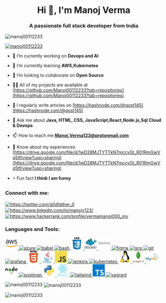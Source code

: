 <h1 align="center">Hi 👋, I'm Manoj Verma</h1>
<h3 align="center">A passionate full stack developer from India</h3>

<p align="left"> <img src="https://komarev.com/ghpvc/?username=manoj00112233&label=Profile%20views&color=0e75b6&style=flat" alt="manoj00112233" /> </p>

<p align="left"> <a href="https://github.com/ryo-ma/github-profile-trophy"><img src="https://github-profile-trophy.vercel.app/?username=manoj00112233" alt="manoj00112233" /></a> </p>

- 🔭 I’m currently working on **Devops and AI**

- 🌱 I’m currently learning **AWS,Kubernetes**

- 👯 I’m looking to collaborate on **Open Source**

- 👨‍💻 All of my projects are available at [https://github.com/Manoj00112233?tab=repositories](https://github.com/Manoj00112233?tab=repositories)

- 📝 I regularly write articles on [https://hashnode.com/@gost145](https://hashnode.com/@gost145)

- 💬 Ask me about **Java, HTML, CSS, JavaScript,React,Node.js,Sql Cloud & Devops**

- 📫 How to reach me **Manoj.Verma123@protonmail.com**

- 📄 Know about my experiences [https://drive.google.com/file/d/1wD28MJTYTTkN7mccyGt_R01RmGwVq5tf/view?usp=sharing](https://drive.google.com/file/d/1wD28MJTYTTkN7mccyGt_R01RmGwVq5tf/view?usp=sharing)

- ⚡ Fun fact **I think I am funny**

<h3 align="left">Connect with me:</h3>
<p align="left">
<a href="https://twitter.com/https://twitter.com/g0dfather_0" target="blank"><img align="center" src="https://raw.githubusercontent.com/rahuldkjain/github-profile-readme-generator/master/src/images/icons/Social/twitter.svg" alt="https://twitter.com/g0dfather_0" height="30" width="40" /></a>
<a href="https://linkedin.com/in/https://www.linkedin.com/in/manoj-verma-9924bb205/" target="blank"><img align="center" src="https://raw.githubusercontent.com/rahuldkjain/github-profile-readme-generator/master/src/images/icons/Social/linked-in-alt.svg" alt="https://www.linkedin.com/in/manojv123/" height="30" width="40" /></a>
<a href="https://www.hackerrank.com/https://www.hackerrank.com/profile/vermamanoj000_mv" target="blank"><img align="center" src="https://raw.githubusercontent.com/rahuldkjain/github-profile-readme-generator/master/src/images/icons/Social/hackerrank.svg" alt="https://www.hackerrank.com/profile/vermamanoj000_mv" height="30" width="40" /></a>
</p>

<h3 align="left">Languages and Tools:</h3>
<p align="left"> <a href="https://aws.amazon.com" target="_blank" rel="noreferrer"> <img src="https://raw.githubusercontent.com/devicons/devicon/master/icons/amazonwebservices/amazonwebservices-original-wordmark.svg" alt="aws" width="40" height="40"/> </a> <a href="https://azure.microsoft.com/en-in/" target="_blank" rel="noreferrer"> <img src="https://www.vectorlogo.zone/logos/microsoft_azure/microsoft_azure-icon.svg" alt="azure" width="40" height="40"/> </a> <a href="https://babeljs.io/" target="_blank" rel="noreferrer"> <img src="https://www.vectorlogo.zone/logos/babeljs/babeljs-icon.svg" alt="babel" width="40" height="40"/> </a> <a href="https://www.gnu.org/software/bash/" target="_blank" rel="noreferrer"> <img src="https://www.vectorlogo.zone/logos/gnu_bash/gnu_bash-icon.svg" alt="bash" width="40" height="40"/> </a> <a href="https://www.w3schools.com/css/" target="_blank" rel="noreferrer"> <img src="https://raw.githubusercontent.com/devicons/devicon/master/icons/css3/css3-original-wordmark.svg" alt="css3" width="40" height="40"/> </a> <a href="https://www.docker.com/" target="_blank" rel="noreferrer"> <img src="https://raw.githubusercontent.com/devicons/devicon/master/icons/docker/docker-original-wordmark.svg" alt="docker" width="40" height="40"/> </a> <a href="https://expressjs.com" target="_blank" rel="noreferrer"> <img src="https://raw.githubusercontent.com/devicons/devicon/master/icons/express/express-original-wordmark.svg" alt="express" width="40" height="40"/> </a> <a href="https://www.figma.com/" target="_blank" rel="noreferrer"> <img src="https://www.vectorlogo.zone/logos/figma/figma-icon.svg" alt="figma" width="40" height="40"/> </a> <a href="https://cloud.google.com" target="_blank" rel="noreferrer"> <img src="https://www.vectorlogo.zone/logos/google_cloud/google_cloud-icon.svg" alt="gcp" width="40" height="40"/> </a> <a href="https://git-scm.com/" target="_blank" rel="noreferrer"> <img src="https://www.vectorlogo.zone/logos/git-scm/git-scm-icon.svg" alt="git" width="40" height="40"/> </a> <a href="https://grafana.com" target="_blank" rel="noreferrer"> <img src="https://www.vectorlogo.zone/logos/grafana/grafana-icon.svg" alt="grafana" width="40" height="40"/> </a> <a href="https://www.w3.org/html/" target="_blank" rel="noreferrer"> <img src="https://raw.githubusercontent.com/devicons/devicon/master/icons/html5/html5-original-wordmark.svg" alt="html5" width="40" height="40"/> </a> <a href="https://www.java.com" target="_blank" rel="noreferrer"> <img src="https://raw.githubusercontent.com/devicons/devicon/master/icons/java/java-original.svg" alt="java" width="40" height="40"/> </a> <a href="https://developer.mozilla.org/en-US/docs/Web/JavaScript" target="_blank" rel="noreferrer"> <img src="https://raw.githubusercontent.com/devicons/devicon/master/icons/javascript/javascript-original.svg" alt="javascript" width="40" height="40"/> </a> <a href="https://www.jenkins.io" target="_blank" rel="noreferrer"> <img src="https://www.vectorlogo.zone/logos/jenkins/jenkins-icon.svg" alt="jenkins" width="40" height="40"/> </a> <a href="https://kubernetes.io" target="_blank" rel="noreferrer"> <img src="https://www.vectorlogo.zone/logos/kubernetes/kubernetes-icon.svg" alt="kubernetes" width="40" height="40"/> </a> <a href="https://www.linux.org/" target="_blank" rel="noreferrer"> <img src="https://raw.githubusercontent.com/devicons/devicon/master/icons/linux/linux-original.svg" alt="linux" width="40" height="40"/> </a> <a href="https://www.mongodb.com/" target="_blank" rel="noreferrer"> <img src="https://raw.githubusercontent.com/devicons/devicon/master/icons/mongodb/mongodb-original-wordmark.svg" alt="mongodb" width="40" height="40"/> </a> <a href="https://www.mysql.com/" target="_blank" rel="noreferrer"> <img src="https://raw.githubusercontent.com/devicons/devicon/master/icons/mysql/mysql-original-wordmark.svg" alt="mysql" width="40" height="40"/> </a> <a href="https://nodejs.org" target="_blank" rel="noreferrer"> <img src="https://raw.githubusercontent.com/devicons/devicon/master/icons/nodejs/nodejs-original-wordmark.svg" alt="nodejs" width="40" height="40"/> </a> <a href="https://postman.com" target="_blank" rel="noreferrer"> <img src="https://www.vectorlogo.zone/logos/getpostman/getpostman-icon.svg" alt="postman" width="40" height="40"/> </a> <a href="https://www.python.org" target="_blank" rel="noreferrer"> <img src="https://raw.githubusercontent.com/devicons/devicon/master/icons/python/python-original.svg" alt="python" width="40" height="40"/> </a> <a href="https://reactjs.org/" target="_blank" rel="noreferrer"> <img src="https://raw.githubusercontent.com/devicons/devicon/master/icons/react/react-original-wordmark.svg" alt="react" width="40" height="40"/> </a> <a href="https://tailwindcss.com/" target="_blank" rel="noreferrer"> <img src="https://www.vectorlogo.zone/logos/tailwindcss/tailwindcss-icon.svg" alt="tailwind" width="40" height="40"/> </a> <a href="https://www.typescriptlang.org/" target="_blank" rel="noreferrer"> <img src="https://raw.githubusercontent.com/devicons/devicon/master/icons/typescript/typescript-original.svg" alt="typescript" width="40" height="40"/> </a> <a href="https://www.vagrantup.com/" target="_blank" rel="noreferrer"> <img src="https://www.vectorlogo.zone/logos/vagrantup/vagrantup-icon.svg" alt="vagrant" width="40" height="40"/> </a> </p>

<p><img align="left" src="https://github-readme-stats.vercel.app/api/top-langs?username=manoj00112233&show_icons=true&locale=en&layout=compact" alt="manoj00112233" /></p>

<p>&nbsp;<img align="center" src="https://github-readme-stats.vercel.app/api?username=manoj00112233&show_icons=true&locale=en" alt="manoj00112233" /></p>

<p><img align="center" src="https://github-readme-streak-stats.herokuapp.com/?user=manoj00112233&" alt="manoj00112233" /></p>
